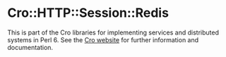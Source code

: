Cro::HTTP::Session::Redis
=========================

This is part of the Cro libraries for implementing services and distributed systems in Perl 6. See the [Cro website](http://cro.services/) for further information and documentation.

